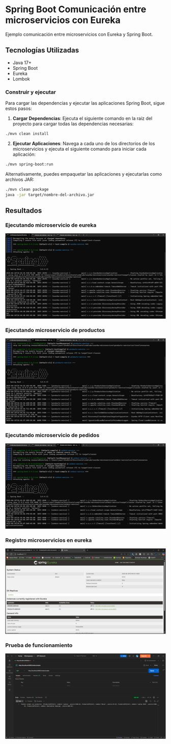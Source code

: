 # Spring Boot Comunicación entre microservicios con Eureka

Ejemplo comunicación entre microservicios con Eureka y Spring Boot.

## Tecnologías Utilizadas
- Java 17+
- Spring Boot
- Eureka
- Lombok

### Construir y ejecutar
Para cargar las dependencias y ejecutar las aplicaciones Spring Boot, sigue estos pasos:

1. **Cargar Dependencias**:
  Ejecuta el siguiente comando en la raíz del proyecto para cargar todas las dependencias necesarias:
  ```bash
  ./mvn clean install
  ```

2. **Ejecutar Aplicaciones**:
  Navega a cada uno de los directorios de los microservicios y ejecuta el siguiente comando para iniciar cada aplicación:
  ```bash
  ./mvn spring-boot:run
  ```

  Alternativamente, puedes empaquetar las aplicaciones y ejecutarlas como archivos JAR:
  ```bash
  ./mvn clean package
  java -jar target/nombre-del-archivo.jar
  ```

## Resultados

### Ejecutando microservicio de eureka
![Ejecutando Eureka](/eureka-microservices/images/ejecutando-eureka.png)

### Ejecutando microservicio de productos
![Ejecutando Productos](/eureka-microservices/images/ejecutando-productos.png)

### Ejecutando microservicio de pedidos
![Ejecutando Pedidos](/eureka-microservices/images/ejecutando-pedidos.png)

### Registro microservicios en eureka
![Registro Eureka](/eureka-microservices/images/registro-eureka.png)

### Prueba de funcionamiento
![Prueba Funcionamiento](/eureka-microservices/images/prueba-funcionamiento.png)